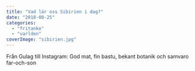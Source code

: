 ```yaml
---
title: "Vad lär oss Sibirien i dag?"
date: "2018-08-25"
categories: 
  - "fritanke"
  - "varlden"
coverImage: "sibirien.jpg"
---
```


Från Gulag till Instagram: God mat, fin bastu, bekant botanik och samvaro far-och-son
